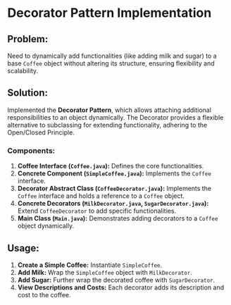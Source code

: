 # Decorator Pattern Implementation

## **Problem:**
Need to dynamically add functionalities (like adding milk and sugar) to a base `Coffee` object without altering its structure, ensuring flexibility and scalability.

## **Solution:**
Implemented the **Decorator Pattern**, which allows attaching additional responsibilities to an object dynamically. The Decorator provides a flexible alternative to subclassing for extending functionality, adhering to the Open/Closed Principle.

### **Components:**
1. **Coffee Interface (`Coffee.java`):** Defines the core functionalities.
2. **Concrete Component (`SimpleCoffee.java`):** Implements the `Coffee` interface.
3. **Decorator Abstract Class (`CoffeeDecorator.java`):** Implements the `Coffee` interface and holds a reference to a `Coffee` object.
4. **Concrete Decorators (`MilkDecorator.java`, `SugarDecorator.java`):** Extend `CoffeeDecorator` to add specific functionalities.
5. **Main Class (`Main.java`):** Demonstrates adding decorators to a `Coffee` object dynamically.

## **Usage:**
1. **Create a Simple Coffee:** Instantiate `SimpleCoffee`.
2. **Add Milk:** Wrap the `SimpleCoffee` object with `MilkDecorator`.
3. **Add Sugar:** Further wrap the decorated coffee with `SugarDecorator`.
4. **View Descriptions and Costs:** Each decorator adds its description and cost to the coffee.
